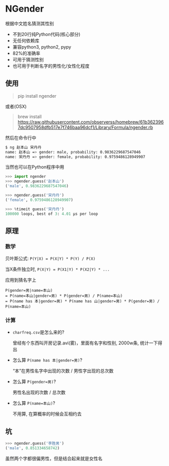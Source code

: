 # NGender

根据中文姓名猜测其性别

- 不到20行纯Python代码(核心部分)
- 无任何依赖库
- 兼容python3, python2, pypy
- 82%的准确率
- 可用于猜测性别
- 也可用于判断名字的男性化/女性化程度

## 使用

> pip install ngender

或者(OSX)

> brew install https://raw.githubusercontent.com/observerss/homebrew/61b3623967dc9507958dfb517e7f746baa96dcf1/Library/Formula/ngender.rb

然后在命令行中

```bash
$ ng 赵本山 宋丹丹
name: 赵本山 => gender: male, probability: 0.9836229687547046
name: 宋丹丹 => gender: female, probability: 0.9759486128949907
```

当然也可以在Python程序中用

```py
>>> import ngender
>>> ngender.guess('赵本山')
('male', 0.9836229687547046)

>>> ngender.guess('宋丹丹')
('female', 0.9759486128949907)

>>> %timeit guess('宋丹丹')
100000 loops, best of 3: 4.01 µs per loop
```

## 原理

### 数学

贝叶斯公式: ```P(Y|X) = P(X|Y) * P(Y) / P(X)```

当X条件独立时, ```P(X|Y) = P(X1|Y) * P(X2|Y) * ...```

应用到猜名字上

```
P(gender=男|name=本山) 
= P(name=本山|gender=男) * P(gender=男) / P(name=本山)
= P(name has 本|gender=男) * P(name has 山|gender=男) * P(gender=男) / P(name=本山)
```

### 计算

- ```charfreq.csv```是怎么来的?

	曾经有个东西叫开房记录.avi(雾)，里面有名字和性别, 2000w条, 统计一下得出

- 怎么算 ```P(name has 本|gender=男)```?

	“本”在男性名字中出现的次数 / 男性字出现的总次数
	
- 怎么算 ```P(gender=男)```?

	男性名出现的次数 / 总次数

- 怎么算 ```P(name=本山)```?

	不用算, 在算概率的时候会互相约去
	


## 坑

```py
>>> ngender.guess('李胜男')
('male', 0.851334658742)
```

虽然两个字都很偏男性，但是结合起来就是女性名

